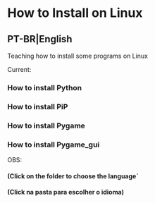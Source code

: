 # How to Install on Linux
## PT-BR|English
Teaching how to install some programs on Linux

Current:

### How to install Python

### How to install PiP

### How to install Pygame

### How to install Pygame_gui

OBS:
#### (Click on the folder to choose the language`

#### (Click na pasta para escolher o idioma)
